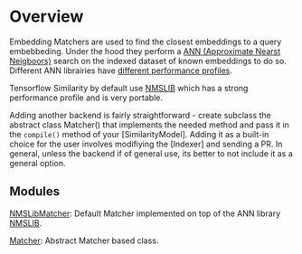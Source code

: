 # Overview

Embedding Matchers are used to find the closest embeddings to a query embebbeding. Under the hood they perform a [ANN (Approximate Nearst Neigboors)](https://en.wikipedia.org/wiki/Nearest_neighbor_search) search on the indexed dataset of known embeddings to do so. Different ANN librairies have [different performance profiles](https://github.com/erikbern/ann-benchmarks).

Tensorflow Similarity by default use [NMSLIB](https://github.com/nmslib/nmslib) which has a strong performance profile and is very portable.

Adding another backend is fairly straightforward - create subclass the abstract class Matcher() that implements the needed method and pass it in the `compile()` method of your [SimilarityModel]. Adding it as a built-in choice for the user involves modifiying the [Indexer] and sending a PR. In general, unless the backend if of general use, its better to not include it as a general option.

## Modules

[NMSLibMatcher](nmslib.md): Default Matcher implemented on top of the ANN library [NMSLIB](https://github.com/nmslib/nmslib).

[Matcher](matcher.md): Abstract Matcher based class.
